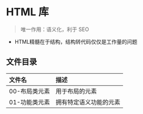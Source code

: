 # HTML 库

> 唯一作用：语义化，利于 SEO
- HTML精髓在于结构，结构转代码仅仅是工作量的问题

## 文件目录
 | 文件名        | 描述                   |
 | :------------ | :--------------------- |
 | 00-布局类元素 | 用于布局的元素         |
 | 01-功能类元素 | 拥有特定语义功能的元素 |